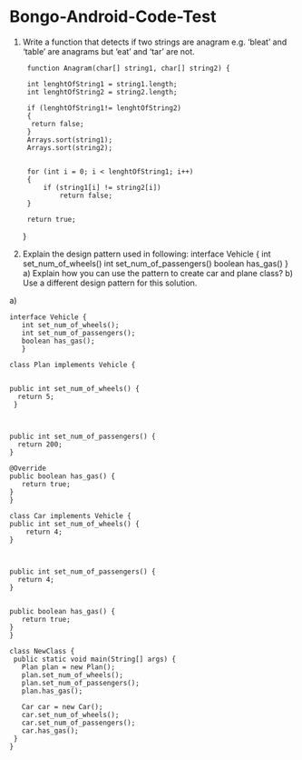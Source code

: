 # Bongo-Android-Code-Test

1) Write a function that detects if two strings are anagram e.g. ‘bleat’ and ‘table’
are anagrams but ‘eat’ and ‘tar’ are not.





     
        function Anagram(char[] string1, char[] string2) { 
      
        int lenghtOfString1 = string1.length; 
        int lenghtOfString2 = string2.length;
        
        if (lenghtOfString1!= lenghtOfString2) 
        {
         return false; 
        } 
        Arrays.sort(string1); 
        Arrays.sort(string2); 
        
  
        for (int i = 0; i < lenghtOfString1; i++) 
        {
            if (string1[i] != string2[i]) 
                return false; 
        }
         
        return true; 
        
    } 
    
    
2) Explain the design pattern used in following:
interface Vehicle {
int set_num_of_wheels()
int set_num_of_passengers()
boolean has_gas()
}
a) Explain how you can use the pattern to create car and plane class?
b) Use a different design pattern for this solution.

a)      
           
    interface Vehicle {
       int set_num_of_wheels();
       int set_num_of_passengers();
       boolean has_gas();
       }

    class Plan implements Vehicle {


    public int set_num_of_wheels() {
      return 5;
     }
  


    public int set_num_of_passengers() {
      return 200;
    }

    @Override
    public boolean has_gas() {
       return true;
    }
    }

    class Car implements Vehicle {
    public int set_num_of_wheels() {
        return 4;
    }
  

   
    public int set_num_of_passengers() {
      return 4;
    }

  
    public boolean has_gas() {
       return true;
    }
    }

    class NewClass {
     public static void main(String[] args) {
       Plan plan = new Plan();
       plan.set_num_of_wheels();
       plan.set_num_of_passengers();
       plan.has_gas();
    
       Car car = new Car();
       car.set_num_of_wheels();
       car.set_num_of_passengers();
       car.has_gas();
     }
    }
  
